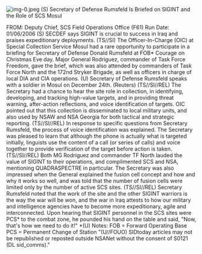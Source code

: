 ![img-0.jpeg](img-0.jpeg)
(S) Secretary of Defense Rumsfeld Is Briefed on SIGINT and the Role of SCS Mosul

FROM:
Deputy Chief, SCS Field Operations Office (F61)
Run Date: 01/06/2006
(S) SECDEF says SIGINT is crucial to success in Iraq and praises expeditionary deployments.
(TS//SI) The Officer-In-Charge (OIC) at Special Collection Service Mosul had a rare opportunity to participate in a briefing for Secretary of Defense Donald Rumsfeld at FOB* Courage on Christmas Eve day. Major General Rodriguez, commander of Task Force Freedom, gave the brief, which was also attended by commanders of Task Force North and the 172nd Stryker Brigade, as well as officers in charge of local DIA and CIA operations.
(U) Secretary of Defense Rumsfeld speaks with a soldier in Mosul on December 24th. (Reuters)
(TS//SI//REL) The Secretary had a chance to hear the site role in collection, in identifying, developing, and tracking high-value targets, and in providing threat warning, after-action reflections, and voice identification of targets. OIC pointed out that this collection is disseminated to local military units, and also used by NSAW and NSA Georgia for both tactical and strategic reporting.
(TS//SI//REL) In response to specific questions from Secretary Rumsfeld, the process of voice identification was explained. The Secretary was pleased to learn that although the phone is actually what is targeted initially, linguists use the content of a call (or series of calls) and voice together to provide verification of the target before action is taken.
(TS//SI//REL) Both MG Rodriguez and commander TF North lauded the value of SIGINT to their operations, and complimented SCS and NSA, mentioning QUADRASPECTRE in particular. The Secretary was also impressed when the General explained the fusion cell concept and how and why it works so well, and was told that the number of fusion cells were limited only by the number of active SCS sites.
(TS//SI//REL) Secretary Rumsfeld noted that the work of the site and the other SIGINT warriors is the way the war will be won, and the war in Iraq attests to how our military and intelligence agencies have to become more expeditionary, agile and interconnected. Upon hearing that SIGINT personnel in the SCS sites were PCS* to the combat zone, he pounded his hand on the table and said, "Now, that's how we need to do it!"
*(U) Notes:
FOB = Forward Operating Base
PCS = Permanent Change of Station
"(U//FOUO) SIDtoday articles may not be republished or reposted outside NSANet without the consent of S0121 (DL sid_comms)."


